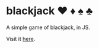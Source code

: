 # blackjack ♥ ♦ ♠ ♣
A simple game of blackjack, in JS.

Visit it [here](https://amazing-nobel-e4cedb.netlify.app/).